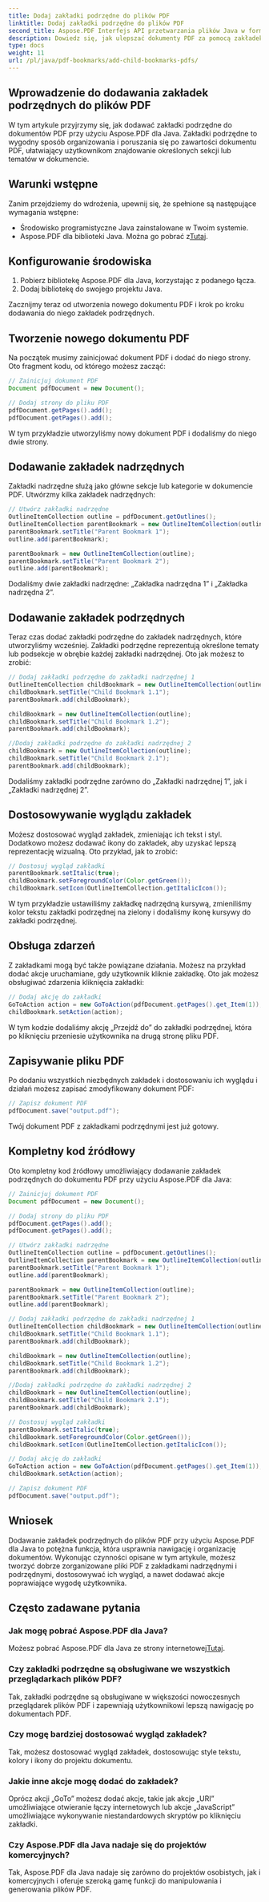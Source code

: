 ```yaml
---
title: Dodaj zakładki podrzędne do plików PDF
linktitle: Dodaj zakładki podrzędne do plików PDF
second_title: Aspose.PDF Interfejs API przetwarzania plików Java w formacie Java
description: Dowiedz się, jak ulepszać dokumenty PDF za pomocą zakładek podrzędnych przy użyciu Aspose.PDF dla Java. Przewodnik krok po kroku z przykładami kodu ułatwiającymi nawigację i organizację.
type: docs
weight: 11
url: /pl/java/pdf-bookmarks/add-child-bookmarks-pdfs/
---
```


## Wprowadzenie do dodawania zakładek podrzędnych do plików PDF

W tym artykule przyjrzymy się, jak dodawać zakładki podrzędne do dokumentów PDF przy użyciu Aspose.PDF dla Java. Zakładki podrzędne to wygodny sposób organizowania i poruszania się po zawartości dokumentu PDF, ułatwiający użytkownikom znajdowanie określonych sekcji lub tematów w dokumencie.

## Warunki wstępne

Zanim przejdziemy do wdrożenia, upewnij się, że spełnione są następujące wymagania wstępne:

- Środowisko programistyczne Java zainstalowane w Twoim systemie.
-  Aspose.PDF dla biblioteki Java. Można go pobrać z[Tutaj](https://releases.aspose.com/pdf/java/).

## Konfigurowanie środowiska

1. Pobierz bibliotekę Aspose.PDF dla Java, korzystając z podanego łącza.
2. Dodaj bibliotekę do swojego projektu Java.

Zacznijmy teraz od utworzenia nowego dokumentu PDF i krok po kroku dodawania do niego zakładek podrzędnych.

## Tworzenie nowego dokumentu PDF

Na początek musimy zainicjować dokument PDF i dodać do niego strony. Oto fragment kodu, od którego możesz zacząć:

```java
// Zainicjuj dokument PDF
Document pdfDocument = new Document();

// Dodaj strony do pliku PDF
pdfDocument.getPages().add();
pdfDocument.getPages().add();
```

W tym przykładzie utworzyliśmy nowy dokument PDF i dodaliśmy do niego dwie strony.

## Dodawanie zakładek nadrzędnych

Zakładki nadrzędne służą jako główne sekcje lub kategorie w dokumencie PDF. Utwórzmy kilka zakładek nadrzędnych:

```java
// Utwórz zakładki nadrzędne
OutlineItemCollection outline = pdfDocument.getOutlines();
OutlineItemCollection parentBookmark = new OutlineItemCollection(outline);
parentBookmark.setTitle("Parent Bookmark 1");
outline.add(parentBookmark);

parentBookmark = new OutlineItemCollection(outline);
parentBookmark.setTitle("Parent Bookmark 2");
outline.add(parentBookmark);
```

Dodaliśmy dwie zakładki nadrzędne: „Zakładka nadrzędna 1” i „Zakładka nadrzędna 2”.

## Dodawanie zakładek podrzędnych

Teraz czas dodać zakładki podrzędne do zakładek nadrzędnych, które utworzyliśmy wcześniej. Zakładki podrzędne reprezentują określone tematy lub podsekcje w obrębie każdej zakładki nadrzędnej. Oto jak możesz to zrobić:

```java
// Dodaj zakładki podrzędne do zakładki nadrzędnej 1
OutlineItemCollection childBookmark = new OutlineItemCollection(outline);
childBookmark.setTitle("Child Bookmark 1.1");
parentBookmark.add(childBookmark);

childBookmark = new OutlineItemCollection(outline);
childBookmark.setTitle("Child Bookmark 1.2");
parentBookmark.add(childBookmark);

//Dodaj zakładki podrzędne do zakładki nadrzędnej 2
childBookmark = new OutlineItemCollection(outline);
childBookmark.setTitle("Child Bookmark 2.1");
parentBookmark.add(childBookmark);
```

Dodaliśmy zakładki podrzędne zarówno do „Zakładki nadrzędnej 1”, jak i „Zakładki nadrzędnej 2”.

## Dostosowywanie wyglądu zakładek

Możesz dostosować wygląd zakładek, zmieniając ich tekst i styl. Dodatkowo możesz dodawać ikony do zakładek, aby uzyskać lepszą reprezentację wizualną. Oto przykład, jak to zrobić:

```java
// Dostosuj wygląd zakładki
parentBookmark.setItalic(true);
childBookmark.setForegroundColor(Color.getGreen());
childBookmark.setIcon(OutlineItemCollection.getItalicIcon());
```

W tym przykładzie ustawiliśmy zakładkę nadrzędną kursywą, zmieniliśmy kolor tekstu zakładki podrzędnej na zielony i dodaliśmy ikonę kursywy do zakładki podrzędnej.

## Obsługa zdarzeń

Z zakładkami mogą być także powiązane działania. Możesz na przykład dodać akcje uruchamiane, gdy użytkownik kliknie zakładkę. Oto jak możesz obsługiwać zdarzenia kliknięcia zakładki:

```java
// Dodaj akcję do zakładki
GoToAction action = new GoToAction(pdfDocument.getPages().get_Item(1));
childBookmark.setAction(action);
```

W tym kodzie dodaliśmy akcję „Przejdź do” do zakładki podrzędnej, która po kliknięciu przeniesie użytkownika na drugą stronę pliku PDF.

## Zapisywanie pliku PDF

Po dodaniu wszystkich niezbędnych zakładek i dostosowaniu ich wyglądu i działań możesz zapisać zmodyfikowany dokument PDF:

```java
// Zapisz dokument PDF
pdfDocument.save("output.pdf");
```

Twój dokument PDF z zakładkami podrzędnymi jest już gotowy.

## Kompletny kod źródłowy

Oto kompletny kod źródłowy umożliwiający dodawanie zakładek podrzędnych do dokumentu PDF przy użyciu Aspose.PDF dla Java:

```java
// Zainicjuj dokument PDF
Document pdfDocument = new Document();

// Dodaj strony do pliku PDF
pdfDocument.getPages().add();
pdfDocument.getPages().add();

// Utwórz zakładki nadrzędne
OutlineItemCollection outline = pdfDocument.getOutlines();
OutlineItemCollection parentBookmark = new OutlineItemCollection(outline);
parentBookmark.setTitle("Parent Bookmark 1");
outline.add(parentBookmark);

parentBookmark = new OutlineItemCollection(outline);
parentBookmark.setTitle("Parent Bookmark 2");
outline.add(parentBookmark);

// Dodaj zakładki podrzędne do zakładki nadrzędnej 1
OutlineItemCollection childBookmark = new OutlineItemCollection(outline);
childBookmark.setTitle("Child Bookmark 1.1");
parentBookmark.add(childBookmark);

childBookmark = new OutlineItemCollection(outline);
childBookmark.setTitle("Child Bookmark 1.2");
parentBookmark.add(childBookmark);

//Dodaj zakładki podrzędne do zakładki nadrzędnej 2
childBookmark = new OutlineItemCollection(outline);
childBookmark.setTitle("Child Bookmark 2.1");
parentBookmark.add(childBookmark);

// Dostosuj wygląd zakładki
parentBookmark.setItalic(true);
childBookmark.setForegroundColor(Color.getGreen());
childBookmark.setIcon(OutlineItemCollection.getItalicIcon());

// Dodaj akcję do zakładki
GoToAction action = new GoToAction(pdfDocument.getPages().get_Item(1));
childBookmark.setAction(action);

// Zapisz dokument PDF
pdfDocument.save("output.pdf");
```

## Wniosek

Dodawanie zakładek podrzędnych do plików PDF przy użyciu Aspose.PDF dla Java to potężna funkcja, która usprawnia nawigację i organizację dokumentów. Wykonując czynności opisane w tym artykule, możesz tworzyć dobrze zorganizowane pliki PDF z zakładkami nadrzędnymi i podrzędnymi, dostosowywać ich wygląd, a nawet dodawać akcje poprawiające wygodę użytkownika.

## Często zadawane pytania

### Jak mogę pobrać Aspose.PDF dla Java?

 Możesz pobrać Aspose.PDF dla Java ze strony internetowej[Tutaj](https://releases.aspose.com/pdf/java/).

### Czy zakładki podrzędne są obsługiwane we wszystkich przeglądarkach plików PDF?

Tak, zakładki podrzędne są obsługiwane w większości nowoczesnych przeglądarek plików PDF i zapewniają użytkownikowi lepszą nawigację po dokumentach PDF.

### Czy mogę bardziej dostosować wygląd zakładek?

Tak, możesz dostosować wygląd zakładek, dostosowując style tekstu, kolory i ikony do projektu dokumentu.

### Jakie inne akcje mogę dodać do zakładek?

Oprócz akcji „GoTo” możesz dodać akcje, takie jak akcje „URI” umożliwiające otwieranie łączy internetowych lub akcje „JavaScript” umożliwiające wykonywanie niestandardowych skryptów po kliknięciu zakładki.

### Czy Aspose.PDF dla Java nadaje się do projektów komercyjnych?

Tak, Aspose.PDF dla Java nadaje się zarówno do projektów osobistych, jak i komercyjnych i oferuje szeroką gamę funkcji do manipulowania i generowania plików PDF.